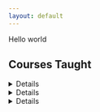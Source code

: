```yaml
---
layout: default
---
```

Hello world

## Courses Taught
<details>

    <summary>Fall 2022</summary>

    ### Dickinson College
    * COMP 130: Intro to Computing
    * COMP 364: Artificial Intelligence
</details>

<details>

    <summary>Spring 2023</summary>

    ###Gettysburg College
    * CS 107: Intro to Scientific Computing
</details>

<details>

    <summary></summary>

    ###Dickinson College
    * COMP 130: Intro to Computing
    * COMP 190: Tools and Techniques for Software Development
    * COMP 290: Large-scale and Open Source Software Development
</details>


